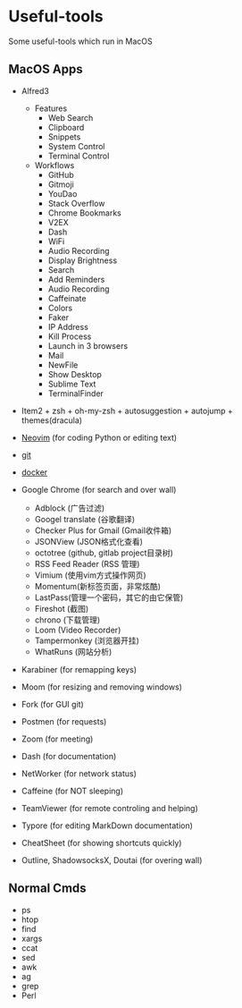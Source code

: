 # Useful-tools
Some useful-tools which run in MacOS

## MacOS Apps
- Alfred3
    - Features
        - Web Search
        - Clipboard
        - Snippets
        - System Control
        - Terminal Control
    - Workflows
        - GitHub
        - Gitmoji
        - YouDao
        - Stack Overflow
        - Chrome Bookmarks
        - V2EX
        - Dash
        - WiFi
        - Audio Recording
        - Display Brightness
        - Search
        - Add Reminders
        - Audio Recording
        - Caffeinate
        - Colors
        - Faker
        - IP Address
        - Kill Process
        - Launch in 3 browsers
        - Mail
        - NewFile
        - Show Desktop
        - Sublime Text
        - TerminalFinder

- Item2 + zsh + oh-my-zsh + autosuggestion + autojump + themes(dracula)
- [Neovim](./tools/vim.md) (for coding Python or editing text)
- [git](./tools/git.md)
- [docker](./tools/docker.md)
- Google Chrome (for search and over wall)
    - Adblock (广告过滤)
    - Googel translate (谷歌翻译)
    - Checker Plus for Gmail (Gmail收件箱)
    - JSONView (JSON格式化查看)
    - octotree (github, gitlab project目录树)
    - RSS Feed Reader (RSS 管理)
    - Vimium (使用vim方式操作网页)
    - Momentum(新标签页面，非常炫酷)
    - LastPass(管理一个密码，其它的由它保管)
    - Fireshot (截图)
    - chrono (下载管理)
    - Loom (Video Recorder)
    - Tampermonkey (浏览器开挂)
    - WhatRuns (网站分析)
- Karabiner (for remapping keys)
- Moom (for resizing and removing windows)
- Fork (for GUI git)
- Postmen (for requests)
- Zoom (for meeting)
- Dash (for documentation)
- NetWorker (for network status)
- Caffeine (for NOT sleeping)
- TeamViewer (for remote controling and helping)
- Typore (for editing MarkDown documentation)
- CheatSheet (for showing shortcuts quickly)
- Outline, ShadowsocksX, Doutai (for overing wall)

## Normal Cmds
- ps
- htop
- find
- xargs
- ccat
- sed
- awk
- ag
- grep
- Perl
